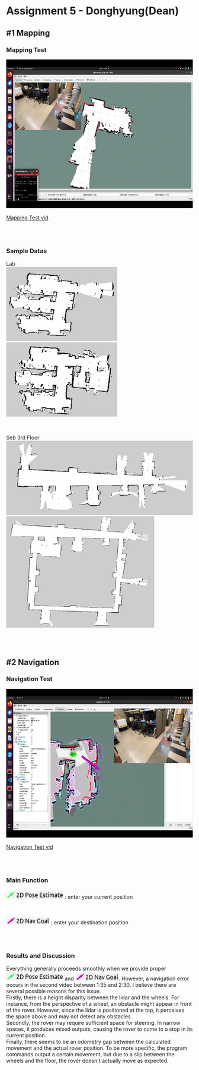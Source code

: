 # Assignment 5 - Donghyung(Dean)

## #1 Mapping
### Mapping Test  
<img src="./images/mapping.png" width="700" height="400"/>

[Mapping Test vid](https://youtu.be/trhHgOyOMUs)

<br/><br/>

### Sample Datas  
Lab  
<img src="./images/1.jpg" width="300" height="200"/><img src="./images/2.jpg" width="300" height="200"/>

<br/>

Seb 3rd Floor  
<img src="./images/3.jpg" width="600" height="200"/>  
<img src="./images/4.jpg" width="400" height="300"/>  

<br/><br/>

## #2 Navigation

### Navigation Test  
<img src="./images/navigation.png" width="700" height="400"/>

[Navigation Test vid](https://youtu.be/-R1TFmbU0J0)

<br/><br/>

### Main Function
<img src="./images/6.png"/> : enter your current position

<br/>

<img src="./images/7.png"/> : enter your destination position

<br/><br/>

### Results and Discussion
Everything generally proceeds smoothly when we provide proper <img src="./images/6.png"/> and <img src="./images/7.png"/>.
However, a navigation error occurs in the second video between 1:35 and 2:30.
I believe there are several possible reasons for this issue.
<br/>
Firstly, there is a height disparity between the lidar and the wheels. For instance, from the perspective of a wheel, an obstacle might appear in front of the rover. However, since the lidar is positioned at the top, it perceives the space above and may not detect any obstacles.
<br/>
Secondly, the rover may require sufficient space for steering. In narrow spaces, it produces mixed outputs, causing the rover to come to a stop in its current position.
<br/>
Finally, there seems to be an odometry gap between the calculated movement and the actual rover position. To be more specific, the program commands output a certain movement, but due to a slip between the wheels and the floor, the rover doesn't actually move as expected.

<br/><br/>
